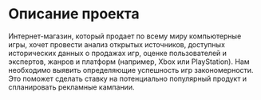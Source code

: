 # Описание проекта

Интернет-магазин, который продает по всему миру компьютерные игры, хочет провести анализ открытых источников, 
доступных исторических данных о продажах игр, оценке пользователей и экспертов, жанров и платформ (например, Xbox или PlayStation). 
Нам необходимо выявить определяющие успешность игр закономерности. 
Это поможет сделать ставку на потенциально популярный продукт и спланировать рекламные кампании.

